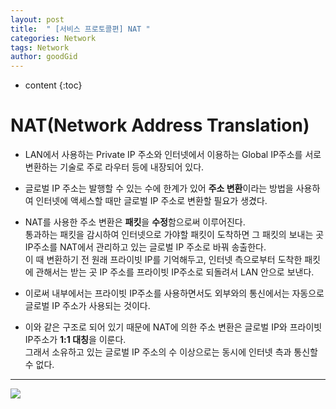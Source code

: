```yaml
---
layout: post
title:  " [서비스 프로토콜편] NAT "
categories: Network
tags: Network
author: goodGid
---
```

* content
{:toc}

# NAT(Network Address Translation)

* LAN에서 사용하는 Private IP 주소와 인터넷에서 이용하는 Global IP주소를 서로 변환하는 기술로 주로 라우터 등에 내장되어 있다.

* 글로벌 IP 주소는 발행할 수 있는 수에 한계가 있어 <b>주소 변환</b>이라는 방법을 사용하여 인터넷에 액세스할 때만 글로벌 IP 주소로 변환할 필요가 생겼다.

* NAT를 사용한 주소 변환은 <b>패킷</b>을 <b>수정</b>함으로써 이루어진다. <br> 통과하는 패킷을 감시하여 인터넷으로 가야할 패킷이 도착하면 그 패킷의 보내는 곳 IP주소를 NAT에서 관리하고 있는 글로벌 IP 주소로 바꿔 송출한다. <br> 이 때 변환하기 전 원래 프라이빗 IP를 기억해두고, 인터넷 측으로부터 도착한 패킷에 관해서는 받는 곳 IP 주소를 프라이빗 IP주소로 되돌려서 LAN 안으로 보낸다.

* 이로써 내부에서는 프라이빗 IP주소를 사용하면서도 외부와의 통신에서는 자동으로 글로벌 IP 주소가 사용되는 것이다.

* 이와 같은 구조로 되어 있기 때문에 NAT에 의한 주소 변환은 글로벌 IP와 프라이빗 IP주소가 <b>1:1 대칭</b>을 이룬다. <br> 그래서 소유하고 있는 글로벌 IP 주소의 수 이상으로는 동시에 인터넷 측과 통신할 수 없다.

---


![](/assets/img/network/nat_1.png)



